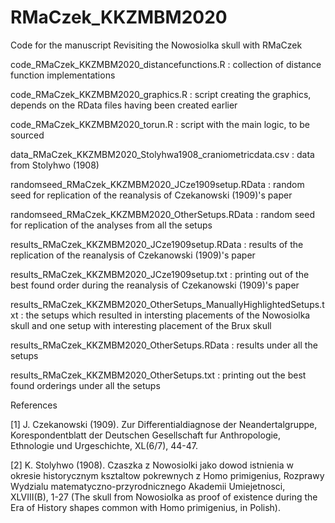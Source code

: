 # RMaCzek_KKZMBM2020
Code for the manuscript Revisiting the Nowosiolka skull with RMaCzek

code_RMaCzek_KKZMBM2020_distancefunctions.R : collection of distance function implementations

code_RMaCzek_KKZMBM2020_graphics.R : script creating the graphics, depends on the RData files having been created earlier

code_RMaCzek_KKZMBM2020_torun.R : script with the main logic, to be sourced

data_RMaCzek_KKZMBM2020_Stolyhwa1908_craniometricdata.csv : data from Stolyhwo (1908)

randomseed_RMaCzek_KKZMBM2020_JCze1909setup.RData : random seed for replication of the reanalysis of Czekanowski (1909)'s paper

randomseed_RMaCzek_KKZMBM2020_OtherSetups.RData : random seed for replication of the analyses from all the setups

results_RMaCzek_KKZMBM2020_JCze1909setup.RData : results of the replication of the reanalysis of Czekanowski (1909)'s paper

results_RMaCzek_KKZMBM2020_JCze1909setup.txt : printing out of the best found order during the reanalysis of Czekanowski (1909)'s paper

results_RMaCzek_KKZMBM2020_OtherSetups_ManuallyHighlightedSetups.txt : the setups which resulted in intersting placements of the Nowosiolka skull and one setup with interesting placement of the Brux skull

results_RMaCzek_KKZMBM2020_OtherSetups.RData : results under all the setups

results_RMaCzek_KKZMBM2020_OtherSetups.txt : printing out the best found orderings under all the setups



References

[1] J. Czekanowski (1909). Zur Differentialdiagnose der Neandertalgruppe, Korespondentblatt der Deutschen Gesellschaft fur Anthropologie, Ethnologie und Urgeschichte, XL(6/7), 44-47.

[2] K. Stolyhwo (1908). Czaszka z Nowosiolki jako dowod istnienia w okresie historycznym ksztaltow pokrewnych z Homo primigenius, Rozprawy Wydzialu matematyczno-przyrodnicznego Akademii Umiejetnosci, XLVIII(B), 1-27 (The skull from Nowosiolka  as proof of existence during the Era of History shapes common with Homo primigenius, in Polish).
